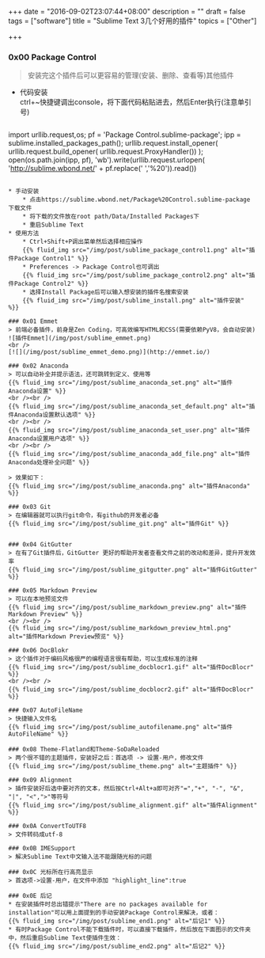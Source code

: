 +++
date = "2016-09-02T23:07:44+08:00"
description = ""
draft = false
tags = ["software"]
title = "Sublime Text 3几个好用的插件"
topics = ["Other"]

+++

### 0x00 Package Control
> 安装完这个插件后可以更容易的管理(安装、删除、查看等)其他插件  

* 代码安装  
ctrl+~快捷键调出console，将下面代码粘贴进去，然后Enter执行(注意单引号)

> ```
import urllib.request,os; pf = 'Package Control.sublime-package'; ipp = sublime.installed_packages_path(); urllib.request.install_opener( urllib.request.build_opener( urllib.request.ProxyHandler()) ); open(os.path.join(ipp, pf), 'wb').write(urllib.request.urlopen( 'http://sublime.wbond.net/' + pf.replace(' ','%20')).read())
```

* 手动安装  
    * 点击https://sublime.wbond.net/Package%20Control.sublime-package 下载文件
    * 将下载的文件放在root path/Data/Installed Packages下
    * 重启Sublime Text
* 使用方法
    * Ctrl+Shift+P调出菜单然后选择相应操作
    {{% fluid_img src="/img/post/sublime_package_control1.png" alt="插件Package Control1" %}}
    * Preferences -> Package Control也可调出
    {{% fluid_img src="/img/post/sublime_package_control2.png" alt="插件Package Control2" %}}
    * 选择Install Package后可以输入想安装的插件名搜索安装
    {{% fluid_img src="/img/post/sublime_install.png" alt="插件安装" %}}

### 0x01 Emmet
> 前端必备插件，前身是Zen Coding，可高效编写HTML和CSS(需要依赖PyV8，会自动安装)
![插件Emmet](/img/post/sublime_emmet.png)
<br />
[![](/img/post/sublime_emmet_demo.png)](http://emmet.io/)

### 0x02 Anaconda
> 可以自动补全并提示语法，还可跳转到定义、使用等
{{% fluid_img src="/img/post/sublime_anaconda_set.png" alt="插件Anaconda设置" %}}
<br /><br />
{{% fluid_img src="/img/post/sublime_anaconda_set_default.png" alt="插件Anaconda设置默认选项" %}}
<br /><br />
{{% fluid_img src="/img/post/sublime_anaconda_set_user.png" alt="插件Anaconda设置用户选项" %}}
<br /><br />
{{% fluid_img src="/img/post/sublime_anaconda_add_file.png" alt="插件Anaconda处理补全问题" %}}

> 效果如下：
{{% fluid_img src="/img/post/sublime_anaconda.png" alt="插件Anaconda" %}}

### 0x03 Git
> 在编辑器就可以执行git命令，有github的开发者必备
{{% fluid_img src="/img/post/sublime_git.png" alt="插件Git" %}}


### 0x04 GitGutter
> 在有了Git插件后，GitGutter 更好的帮助开发者查看文件之前的改动和差异，提升开发效率
{{% fluid_img src="/img/post/sublime_gitgutter.png" alt="插件GitGutter" %}}

### 0x05 Markdown Preview
> 可以在本地预览文件
{{% fluid_img src="/img/post/sublime_markdown_preview.png" alt="插件Markdown Preview" %}}
<br /><br />
{{% fluid_img src="/img/post/sublime_markdown_preview_html.png" alt="插件Markdown Preview预览" %}}

### 0x06 DocBlokr
> 这个插件对于编码风格很严的编程语言很有帮助，可以生成标准的注释
{{% fluid_img src="/img/post/sublime_docblocr1.gif" alt="插件DocBlocr" %}}
<br /><br />
{{% fluid_img src="/img/post/sublime_docblocr2.gif" alt="插件DocBlocr" %}}

### 0x07 AutoFileName
> 快捷输入文件名
{{% fluid_img src="/img/post/sublime_autofilename.png" alt="插件AutoFileName" %}}

### 0x08 Theme-Flatland和Theme-SoDaReloaded
> 两个很不错的主题插件，安装好之后：首选项 -> 设置-用户，修改文件
{{% fluid_img src="/img/post/sublime_theme.png" alt="主题插件" %}}

### 0x09 Alignment
> 插件安装好后选中要对齐的文本，然后按Ctrl+Alt+a即可对齐"=","+", "-", "&", "|", "<",">"等符号
{{% fluid_img src="/img/post/sublime_alignment.gif" alt="插件Alignment" %}}

### 0x0A ConvertToUTF8
> 文件转码成utf-8

### 0x0B IMESupport
> 解决Sublime Text中文输入法不能跟随光标的问题

### 0x0C 光标所在行高亮显示
> 首选项->设置-用户，在文件中添加 "highlight_line":true

### 0x0E 后记
* 在安装插件时总出错提示"There are no packages available for installation"可以用上面提到的手动安装Package Control来解决，或者：
{{% fluid_img src="/img/post/sublime_end1.png" alt="后记1" %}}
* 有时Package Control不能下载插件时，可以直接下载插件，然后放在下面图示的文件夹中，然后重启Sublime Text使插件生效：
{{% fluid_img src="/img/post/sublime_end2.png" alt="后记2" %}}